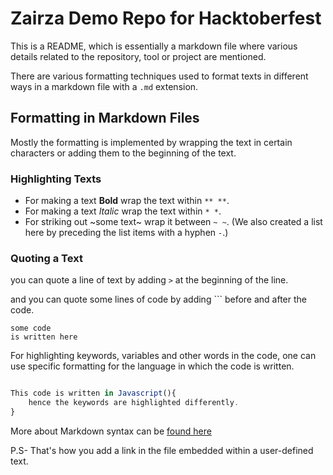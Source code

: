 # Zairza Demo Repo for Hacktoberfest

This is a README, which is essentially a markdown file where various details related to the repository, tool or project are mentioned. 

There are various formatting techniques used to format texts in different ways in a markdown file with a `.md` extension.

## Formatting in Markdown Files

Mostly the formatting is implemented by wrapping the text in certain characters or adding them to the beginning of the text.

### Highlighting Texts 

- For making a text **Bold** wrap the text within `** **`.
- For making a text *Italic* wrap the text within `* *`.
- For striking out ~some text~ wrap it between `~ ~`.
(We also created a list here by preceding the list items with a hyphen `-`.) 

### Quoting a Text

you can quote a line of text by adding `>` at the beginning of the line.

and you can quote some lines of code by adding ``` before and after the code.

```
some code 
is written here

```
For highlighting keywords, variables and other words in the code, one can use specific formatting for the language in which the code is written.

```js

This code is written in Javascript(){
    hence the keywords are highlighted differently.
}

```
More about Markdown syntax can be [found here](https://docs.github.com/en/get-started/writing-on-github/getting-started-with-writing-and-formatting-on-github/basic-writing-and-formatting-syntax) 

P.S- That's how you add a link in the file embedded within a user-defined text.
